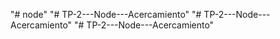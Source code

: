 "# node" 
"# TP-2---Node---Acercamiento" 
"# TP-2---Node---Acercamiento" 
"# TP-2---Node---Acercamiento" 
